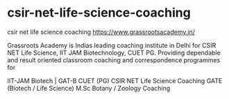 # csir-net-life-science-coaching
csir net life science coaching
https://www.grassrootsacademy.in/

Grassroots Academy is Indias leading coaching institute in Delhi for CSIR NET Life Science,  IIT JAM Biotechnology, CUET PG. Providing dependable and result oriented classroom coaching and correspondence programmes for

IIT-JAM Biotech | GAT-B
CUET (PG)
CSIR NET Life Science Coaching
GATE (Biotech / Life Science)
M.Sc Botany / Zoology Coaching
